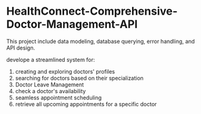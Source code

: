 # HealthConnect-Comprehensive-Doctor-Management-API

This project include data modeling, database querying, error handling, and API design.

develope a streamlined system for:
1. creating and exploring doctors' profiles
2. searching for doctors based on their specialization
3. Doctor Leave Management
4. check a doctor's availability
5. seamless appointment scheduling
6. retrieve all upcoming appointments for a specific doctor

